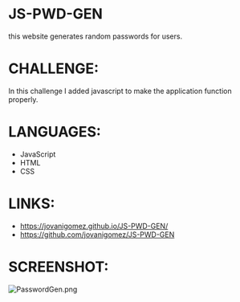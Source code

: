 # JS-PWD-GEN

this website generates random passwords for users.

# CHALLENGE: 
In this challenge I added javascript to make the application function properly. 

# LANGUAGES:
- JavaScript
- HTML
- CSS

# LINKS:
* https://jovanigomez.github.io/JS-PWD-GEN/
* https://github.com/jovanigomez/JS-PWD-GEN

# SCREENSHOT:
![PasswordGen.png](./assests/PasswordGen.png)
